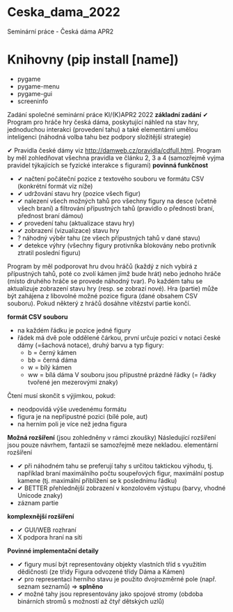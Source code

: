 # Ceska_dama_2022
Seminární práce - Česká dáma APR2 

# Knihovny (pip install [name])

- pygame
- pygame-menu
- pygame-gui
- screeninfo

Zadání společné seminární práce KI/(K)APR2 2022
**základní zadání**
✔ Program pro hráče hry česká dáma, poskytující náhled na stav hry, jednoduchou interakci (provedení tahu) a také elementární umělou inteligenci (náhodná volba tahu bez podpory složitější strategie)

✔ Pravidla české dámy viz  http://damweb.cz/pravidla/cdfull.html. Program by měl zohledňovat všechna pravidla ve článku 2, 3 a 4 (samozřejmě vyjma pravidel týkajících se fyzické interakce s figurami)
**povinná funkčnost**
- ✔ načtení počáteční pozice z textového souboru ve formátu CSV (konkrétní formát viz níže)
- ✔ udržování stavu hry (pozice všech figur)
- ✔ nalezení všech možných tahů pro všechny figury na desce (včetně všech braní) a filtrování přípustných tahů (pravidlo o přednosti braní, přednost braní dámou)
- ✔ provedení tahu (aktualizace stavu hry)
- ✔ zobrazení (vizualizace) stavu hry
- ? náhodný výběr tahu (ze všech přípustných tahů v dané stavu)
- ✔ detekce výhry (všechny figury protivníka blokovány nebo protivník ztratil poslední figuru)

Program by měl podporovat hru dvou hráčů (každý z nich vybírá z přípustných tahů, poté co zvolí kámen jímž bude hrát) nebo jednoho hráče (místo druhého hráče se provede náhodný tvar). Po každém tahu se aktualizuje zobrazení stavu hry (resp. se zobrazí nové). Hra (partie) může být zahájena z libovolné možné pozice figura (dané obsahem CSV souboru). Pokud některý z hráčů dosáhne vítězství partie končí.

**formát CSV souboru**
- na každém řádku je pozice jedné figury
- řádek má dvě pole oddělené čárkou, první určuje pozici v notaci české dámy (=šachová notace), druhý barvu a typ figury:
	- b = černý kámen
	- bb = černá dáma
	- w = bílý kámen
	- ww = bílá dáma
V souboru jsou přípustné prázdné řádky (= řádky tvořené jen mezerovými znaky)

Čtení musí skončit s výjimkou, pokud:
- neodpovídá výše uvedenému formátu
- figura je na nepřípustné pozici (bílé pole, aut)
- na herním poli je více než jedna figura

**Možná rozšíření** (jsou zohledněny v rámci zkoušky)
Následující rozšíření jsou pouze návrhem, fantazii se samozřejmě meze nekladou.
elementární rozšíření
- ✔ při náhodném tahu se preferují tahy s určitou taktickou výhodu, tj. například braní maximálního počtu soupeřových figur,  maximální postup kamene (tj. maximální přiblížení se k poslednímu řádku)
- ✔ BETTER přehlednější zobrazení v konzolovém výstupu (barvy,  vhodné Unicode znaky)
- záznam partie

**komplexnější rozšíření**
- ✔ GUI/WEB rozhraní
- X podpora hraní na síti

**Povinné implementační detaily**
- ✔ figury musí být representovány objekty vlastních tříd s využitím dědičnosti (ze třídy Figura odvozené třídy Dáma a Kámen)
- ✔ pro representaci herního stavu je použito dvojrozměrné pole (např. seznam seznamů) => **splněno** 
- ✔ možné tahy jsou representovány jako spojové stromy (obdoba binárních stromů s možností až čtyř dětských uzlů)
